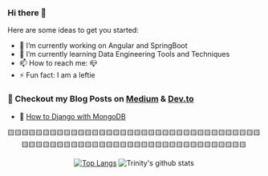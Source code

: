 ### Hi there 👋

<!--
**shamir456/shamir456** is a ✨ _special_ ✨ repository because its `README.md` (this file) appears on your GitHub profile.
!-->

Here are some ideas to get you started:

- 🔭 I’m currently working on Angular and SpringBoot
- 🌱 I’m currently learning Data Engineering Tools and Techniques
- 📫 How to reach me: :mailbox_closed:	
- ⚡ Fun fact: I am a leftie


### 📕 Checkout my Blog Posts on [Medium](https://medium.com/@shameerahmad) & [Dev.to](https://dev.to/shamir456)

- 🔨 <a href="https://medium.com/datadriveninvestor/how-to-django-with-mongodb-the-power-of-djongo-df92317f8714?source=friends_link&sk=14deb89020e1c38bfea7949b07a4ed6a">How to Django with MongoDB</a>

<div align="center">
🟨🟨🟨🟨🟨🟨🟨🟨🟨🟨🟨🟨🟨🟨🟨🟨🟨🟨🟨🟨🟨🟨🟨🟨🟨🟨🟨🟨🟨🟨🟨🟨🟨🟨🟨🟨🟨🟨🟨🟨🟨🟨🟨🟨🟨🟨🟨🟨🟨🟨🟨🟨🟨🟨🟨🟨🟨🟨🟨🟨🟨🟨🟨🟨🟨🟨🟨🟨


  
  
[![Top Langs](https://github-readme-stats.vercel.app/api/top-langs/?username=shamir456&layout=compact)](https://github.com/anuraghazra/github-readme-stats)
![Trinity's github stats](https://github-readme-stats.vercel.app/api/?username=shamir456&show_icons=true&title_color=1F75C8&icon_color=2AA410&text_color=043667&bg_color=ffffff) 


</div>
